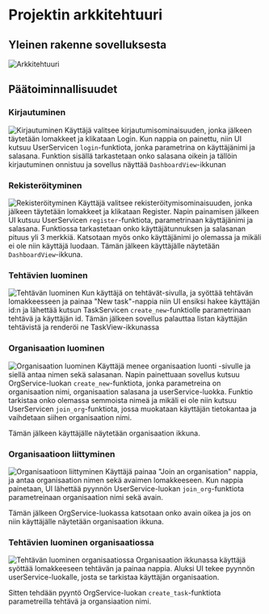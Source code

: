 # Projektin arkkitehtuuri



## Yleinen rakenne sovelluksesta
![Arkkitehtuuri](photos/arkkitehtuuri.png)

## Päätoiminnallisuudet
### Kirjautuminen

![Kirjautuminen](photos/kayttajan_kirjautuminen.png)
Käyttäjä valitsee kirjautumisominaisuuden, jonka jälkeen täytetään lomakkeet ja klikataan Login.
Kun nappia on painettu, niin UI kutsuu UserServicen `login`-funktiota, jonka parametrina on käyttäjänimi ja salasana. Funktion sisällä tarkastetaan onko salasana oikein ja tällöin kirjautuminen onnistuu ja sovellus näyttää `DashboardView`-ikkunan

### Rekisteröityminen
![Rekisteröityminen](photos/kayttajan_luominen.png)
Käyttäjä valitsee rekisteröitymisominaisuuden, jonka jälkeen täytetään lomakkeet ja klikataan Register.
Napin painamisen jälkeen UI kutsuu UserServicen `register`-funktiota, parametrinaan käyttäjänimi ja salasana. Funktiossa tarkastetaan onko käyttäjätunnuksen ja salasanan pituus yli 3 merkkiä. Katsotaan myös onko käyttäjänimi jo olemassa ja mikäli ei ole niin käyttäjä luodaan. Tämän jälkeen käyttäjälle näytetään `DashboardView`-ikkuna.

### Tehtävien luominen
![Tehtävän luominen](photos/tehtavan_luominen.png)
Kun käyttäjä on tehtävät-sivulla, ja syöttää tehtävän lomakkeesseen ja painaa "New task"-nappia niin UI ensiksi hakee käyttäjän id:n ja lähettää kutsun TaskServicen `create_new`-funktiolle parametrinaan tehtävä ja käyttäjän id. Tämän jälkeen sovellus palauttaa listan käyttäjän tehtävistä ja renderöi ne TaskView-ikkunassa

### Organisaation luominen
![Organisaation luominen](photos/org_luominen.png)
Käyttäjä menee organisaation luonti -sivulle ja siellä antaa nimen sekä salasanan. Napin painettuaan sovellus kutsuu OrgService-luokan `create_new`-funktiota, jonka parametreina on organisaation nimi, organisaation salasana ja userService-luokka. Funktio tarkistaa onko olemassa semmoista nimeä ja mikäli ei ole niin kutsuu UserServicen `join_org`-funktiota, jossa muokataan käyttäjän tietokantaa ja vaihdetaan siihen organisaation nimi.

Tämän jälkeen käyttäjälle näytetään organisaation ikkuna. 

### Organisaatioon liittyminen
![Organisaatioon liittyminen](photos/org_liittyminen.png)
Käyttäjä painaa "Join an organisation" nappia, ja antaa organisaation nimen sekä avaimen lomakkeeseen. Kun nappia painetaan, UI lähettää pyynnön UserService-luokan `join_org`-funktiota parametreinaan organisaation nimi sekä avain. 

Tämän jälkeen OrgService-luokassa katsotaan onko avain oikea ja jos on niin käyttäjälle näytetään organisaation ikkuna. 

### Tehtävien luominen organisaatiossa
![Tehtävän luominen organisaatiossa](photos/organisaatio_tehtava.png)
Organisaation ikkunassa käyttäjä syöttää lomakkeeseen tehtävän ja painaa nappia.
Aluksi UI tekee pyynnön userService-luokalle, josta se tarkistaa käyttäjän organisaation. 

Sitten tehdään pyyntö OrgService-luokan `create_task`-funktiota parametreilla tehtävä ja organsiaation nimi. 

